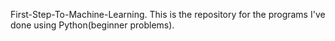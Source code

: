 First-Step-To-Machine-Learning.
This is the repository for the programs I've done using Python(beginner problems). 
